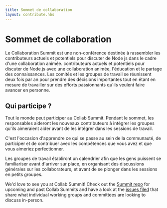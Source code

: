 ```yaml
---
title: Sommet de collaboration
layout: contribute.hbs
---
```


# Sommet de collaboration

Le Collaboration Summit est une non-conférence destinée à rassembler les contributeurs actuels et potentiels pour discuter de Node js dans le cadre d'une collaboration animée. contributeurs actuels et potentiels pour discuter de Node.js avec une collaboration animée, l'éducation et le partage des connaissances. Les comités et les groupes de travail se réunissent deux fois par an pour prendre des décisions importantes tout en étant en mesure de travailler sur des efforts passionnants qu'ils veulent faire avancer en personne.

## Qui participe ?

Tout le monde peut participer au Collab Summit. Pendant le sommet, les responsables aideront les nouveaux contributeurs à intégrer les groupes qu'ils aimeraient aider avant de les intégrer dans les sessions de travail.

C'est l'occasion d'apprendre ce qui se passe au sein de la communauté, de participer et de contribuer avec les compétences que vous avez et que vous aimeriez perfectionner.

Les groupes de travail établiront un calendrier afin que les gens puissent se familiariser avant d'arriver sur place, en organisant des discussions générales sur les collaborateurs, et avant de se plonger dans les sessions en petits groupes.

We'd love to see you at Collab Summit! Check out the [Summit repo](https://github.com/nodejs/summit) for upcoming and past Collab Summits and have a look at the [issues filed](https://github.com/nodejs/summit/issues) that share what individual working groups and committees are looking to discuss in-person.
